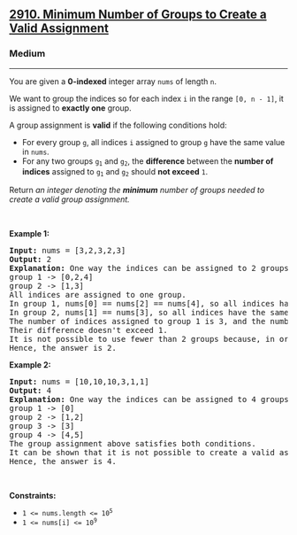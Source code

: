 <h2><a href="https://leetcode.com/problems/minimum-number-of-groups-to-create-a-valid-assignment/">2910. Minimum Number of Groups to Create a Valid Assignment</a></h2><h3>Medium</h3><hr><div><p>You are given a <strong>0-indexed</strong> integer array <code>nums</code> of length <code>n</code>.</p>

<p>We want to group the indices so for each index <code>i</code> in the range <code>[0, n - 1]</code>, it is assigned to <strong>exactly one</strong> group.</p>

<p>A group<strong> </strong>assignment is <strong>valid</strong> if the following conditions hold:</p>

<ul>
	<li>For every group <code>g</code>, all indices <code>i</code> assigned to group <code>g</code> have the same value in <code>nums</code>.</li>
	<li>For any two groups <code>g<sub>1</sub></code> and <code>g<sub>2</sub></code>, the <strong>difference</strong> between the <strong>number of indices</strong> assigned to <code>g<sub>1</sub></code> and <code>g<sub>2</sub></code> should <strong>not exceed</strong> <code>1</code>.</li>
</ul>

<p>Return <em>an integer denoting </em><em>the <strong>minimum</strong> number of groups needed to create a valid group assignment.</em></p>

<p>&nbsp;</p>
<p><strong class="example">Example 1:</strong></p>

<pre><strong>Input:</strong> nums = [3,2,3,2,3]
<strong>Output:</strong> 2
<strong>Explanation:</strong> One way the indices can be assigned to 2 groups is as follows, where the values in square brackets are indices:
group 1 -&gt; [0,2,4]
group 2 -&gt; [1,3]
All indices are assigned to one group.
In group 1, nums[0] == nums[2] == nums[4], so all indices have the same value.
In group 2, nums[1] == nums[3], so all indices have the same value.
The number of indices assigned to group 1 is 3, and the number of indices assigned to group 2 is 2.
Their difference doesn't exceed 1.
It is not possible to use fewer than 2 groups because, in order to use just 1 group, all indices assigned to that group must have the same value.
Hence, the answer is 2.</pre>

<p><strong class="example">Example 2:</strong></p>

<pre><strong>Input:</strong> nums = [10,10,10,3,1,1]
<strong>Output:</strong> 4
<strong>Explanation:</strong> One way the indices can be assigned to 4 groups is as follows, where the values in square brackets are indices:
group 1 -&gt; [0]
group 2 -&gt; [1,2]
group 3 -&gt; [3]
group 4 -&gt; [4,5]
The group assignment above satisfies both conditions.
It can be shown that it is not possible to create a valid assignment using fewer than 4 groups.
Hence, the answer is 4.</pre>

<p>&nbsp;</p>
<p><strong>Constraints:</strong></p>

<ul>
	<li><code>1 &lt;= nums.length &lt;= 10<sup>5</sup></code></li>
	<li><code>1 &lt;= nums[i] &lt;= 10<sup>9</sup></code></li>
</ul>
</div>